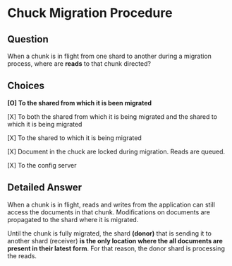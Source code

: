 # Chuck Migration Procedure

## Question

When a chunk is in flight from one shard to another during a migration process, where are **reads** to that chunk directed?

## Choices

**[O] To the shared from which it is been migrated**

[X] To both the shared from which it is being migrated and the shared to which it is being migrated

[X] To the shared to which it is being migrated

[X] Document in the chuck are locked during migration. Reads are queued.

[X] To the config server

## Detailed Answer

When a chunk is in flight, reads and writes from the application can still access the documents in that chunk. Modifications on documents are propagated to the shard where it is migrated.

Until the chunk is fully migrated, the shard **(donor)** that is sending it to another shard (receiver) **is the only location where the all documents are present in their latest form**. For that reason, the donor shard is processing the reads.
